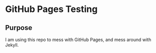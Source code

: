 # GitHub Pages Testing

## Purpose

I am using this repo to mess with GitHub Pages, and mess around with Jekyll.
